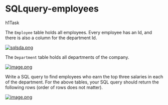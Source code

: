 # SQLquery-employees
h1Task

The `Employee` table holds all employees. Every employee has an Id, and there is also a column for the department Id.

[![sqlsda.png](https://i.postimg.cc/pTVMjFcP/sqlsda.png)](https://postimg.cc/mcnnftGn)

The `Department` table holds all departments of the company.

[![image.png](https://i.postimg.cc/JnjP5r0K/image.png)](https://postimg.cc/njc4HtvQ)

Write a SQL query to find employees who earn the top three salaries in each of the department. For the above tables, your SQL query should return the following rows (order of rows does not matter).

[![image.png](https://i.postimg.cc/90b31t0x/image.png)](https://postimg.cc/fSVgRdxX)
